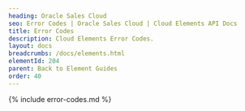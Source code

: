 ```yaml
---
heading: Oracle Sales Cloud
seo: Error Codes | Oracle Sales Cloud | Cloud Elements API Docs
title: Error Codes
description: Cloud Elements Error Codes.
layout: docs
breadcrumbs: /docs/elements.html
elementId: 204
parent: Back to Element Guides
order: 40
---
```


{% include error-codes.md %}
